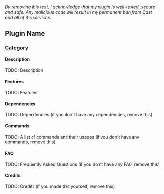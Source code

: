 ###### By removing this text, I acknowledge that my plugin is well-tested, secure and safe. Any malicious code will result in my permanent ban from Cast and all of it's services.

## Plugin Name
### Category

#### Description
TODO: Description

#### Features
TODO: Features

#### Dependencies
TODO: Dependencies (if you don't have any dependencies, remove this)

#### Commands
TODO: A list of commands and their usages (if you don't have any commands, remove this)

#### FAQ
TODO: Frequently Asked Questions (if you don't have any FAQ, remove this)

#### Credits
TODO: Credits (if you made this yourself, remove this)
